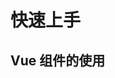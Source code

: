 # 快速上手

## Vue 组件的使用

<GlobalButton />

<CustomComponent />

<script setup> 
import CustomComponent from '../components/CustomComponent/index.vue'
</script>
